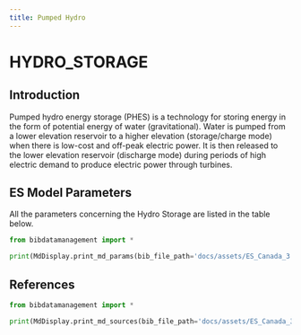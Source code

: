 ```yaml
---
title: Pumped Hydro
---
```


# HYDRO_STORAGE

## Introduction

Pumped hydro energy storage (PHES) is a technology for storing energy in
the form of potential energy of water (gravitational). Water is pumped
from a lower elevation reservoir to a higher elevation (storage/charge
mode) when there is low-cost and off-peak electric power. It is then
released to the lower elevation reservoir (discharge mode) during
periods of high electric demand to produce electric power through
turbines.

## ES Model Parameters

All the parameters concerning the Hydro Storage are listed in the table
below.

```python exec="on"
from bibdatamanagement import *

print(MdDisplay.print_md_params(bib_file_path='docs/assets/ES_Canada_3.bib',filter_entry='HYDRO_STORAGE'))
```

## References

```python exec="on"
from bibdatamanagement import *

print(MdDisplay.print_md_sources(bib_file_path='docs/assets/ES_Canada_3.bib',filter_entry='HYDRO_STORAGE'))
```
